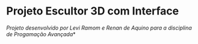 # Projeto Escultor 3D com Interface
*Projeto desenvolvido por Levi Ramom e Renan de Aquino para a disciplina de Progamação Avançada**

